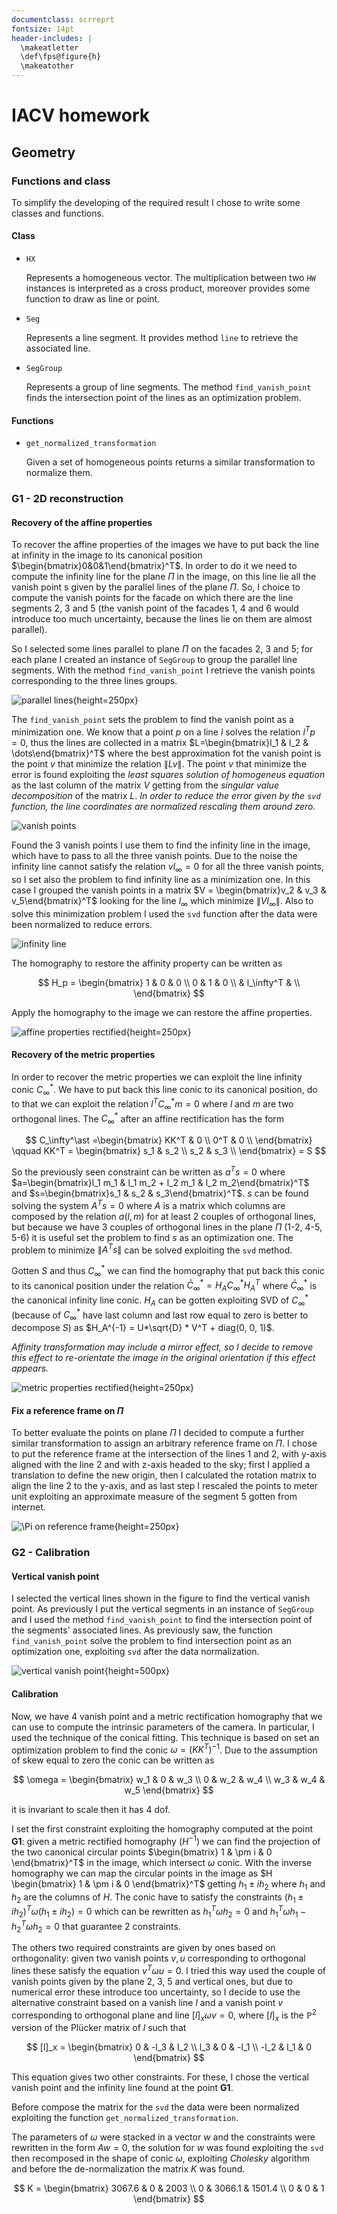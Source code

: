 ```yaml
---
documentclass: scrreprt
fontsize: 14pt
header-includes: |
  \makeatletter
  \def\fps@figure{h}
  \makeatother
---
```

# IACV homework

## Geometry

### Functions and class

To simplify the developing of the required result I chose to write some classes and functions.

#### Class

- `HX`
  
    Represents a homogeneous vector. The multiplication between two `HW` instances is interpreted as a cross product, moreover provides some function to draw as line or point.

- `Seg`
  
    Represents a line segment. It provides method `line` to retrieve the associated line.
  
- `SegGroup`

    Represents a group of line segments. The method `find_vanish_point` finds the intersection point of the lines as an optimization problem.

#### Functions

- `get_normalized_transformation`
    
    Given a set of homogeneous points returns a similar transformation to normalize them. 

### G1 - 2D reconstruction

#### Recovery of the affine properties

To recover the affine properties of the images we have to put back the line at infinity in the image to its canonical position $\begin{bmatrix}0&0&1\end{bmatrix}^T$.
In order to do it we need to compute the infinity line for the plane $\Pi$ in the image, on this line lie all the vanish point s given by the parallel lines of the plane $\Pi$. So, I choice to compute the vanish points for the facade on which there are the line segments 2, 3 and 5 (the vanish point of the facades 1, 4 and 6  would introduce too much uncertainty, because the lines lie on them are almost parallel).

So I selected some lines parallel to plane $\Pi$ on the facades 2, 3 and 5; for each plane I created an instance of `SegGroup` to group the parallel line segments. With the method `find_vanish_point` I retrieve the vanish points corresponding to the three lines groups.

![parallel lines](./output/parallel_lines.png){height=250px}

The `find_vanish_point` sets the problem to find the vanish point as a minimization one. We know that a point $p$ on a line $l$ solves the relation $l^Tp=0$, thus the lines are collected in a matrix $L=\begin{bmatrix}l_1 & l_2 & \dots\end{bmatrix}^T$ where the best approximation fot the vanish point is the point $v$ that minimize the relation $\lVert Lv \rVert$.
The point $v$ that minimize the error is found exploiting the *least squares solution of homogeneus equation*  as the last column of the matrix $V$ getting from the *singular value decomposition* of the matrix $L$.
*In order to reduce the error given by the `svd` function, the line coordinates are normalized rescaling them around zero.*

![vanish points](./output/vanish_points.png) 

Found the 3 vanish points I use them to find the infinity line in the image, which have to pass to all the three vanish points. Due to the noise the infinity line cannot satisfy the relation $v l_\infty = 0$ for all the three vanish points, so I set also the problem to find infinity line as a minimization one. In this case I grouped the vanish points in a matrix $V = \begin{bmatrix}v_2 & v_3 & v_5\end{bmatrix}^T$ looking for the line $l_\infty$ which minimize $\lVert V l_\infty \rVert$.
Also to solve this minimization problem I used the `svd` function after the data were been normalized to reduce errors.

![infinity line](./output/infinity_line.png)

The homography to restore the affinity property can be written as

$$
H_p = \begin{bmatrix}
        1 & 0 & 0 \\
        0 & 1 & 0 \\
          & l_\infty^T &   \\
\end{bmatrix}
$$

Apply the homography to the image we can restore the affine properties. 

![affine properties rectified](./output/affine_rectification.png){height=250px}

#### Recovery of the metric properties

In order to recover the metric properties we can exploit the line infinity conic $C_\infty^\ast$.
We have to put back this line conic to its canonical position, do to that we can exploit the relation $l^T C_\infty^\ast m = 0$ where $l$ and $m$ are two orthogonal lines.
The $C_\infty^\ast$ after an affine rectification has the  form

$$
C_\infty^\ast =\begin{bmatrix}
    KK^T & 0  \\
    0^T & 0 \\
\end{bmatrix} \qquad
KK^T = \begin{bmatrix}
s_1 & s_2  \\
s_2 & s_3 \\
\end{bmatrix} = S
$$

So the previously seen constraint can be written as $a^T s = 0$ where $a=\begin{bmatrix}l_1 m_1 & l_1 m_2 + l_2 m_1 & l_2 m_2\end{bmatrix}^T$ and $s=\begin{bmatrix}s_1 & s_2 & s_3\end{bmatrix}^T$.
$s$ can be found solving the system $A^T s = 0$ where $A$ is a matrix which columns are composed by the relation $a(l,m)$ for at least 2 couples of orthogonal lines, but because we have 3 couples of orthogonal lines in the plane $\Pi$ (1-2, 4-5, 5-6) it is useful set the problem to find $s$ as an optimization one. The problem to minimize $\lVert A^Ts \rVert$ can be solved exploiting the `svd` method.

Gotten $S$ and thus $C_\infty^\ast$ we can find the homography that put back this conic to its canonical position under the relation $\bar C_\infty^\ast = H_A C_\infty^\ast H_A^T$ where $\bar C_\infty^\ast$ is the canonical infinity line conic.
$H_A$ can be gotten exploiting SVD of $C_\infty^\ast$ (because of $C_\infty^\ast$ have last column and last row equal to zero is better to decompose $S$) as $H_A^{-1} = U*\sqrt{D} * V^T + diag(0, 0, 1)$.

*Affinity transformation may include a mirror effect, so I decide to remove this effect to re-orientate the image in the original orientation if this effect appears.*

![metric properties rectified](./output/metric_rectification.png){height=250px}

#### Fix a reference frame on $\Pi$

To better evaluate the points on plane $\Pi$ I decided to compute a further similar transformation to assign an arbitrary reference frame on $\Pi$.
I chose to put the reference frame at the intersection of the lines 1 and 2, with y-axis aligned with the line 2 and with z-axis headed to the sky;
first I applied a translation to define the new origin, then I calculated the rotation matrix to align the line $2$ to the y-axis, and as last step I rescaled the points to meter unit exploiting an approximate measure of the segment $5$ gotten from internet. 

![$\Pi$ on reference frame](./output/pi_reference_frame.svg){height=250px}

### G2 - Calibration

#### Vertical vanish point

I selected the vertical lines shown in the figure to find the vertical vanish point. As previously I put the vertical segments in an instance of `SegGroup` and I used the method `find_vanish_point` to find the intersection point of the segments' associated lines. As previously saw, the function `find_vanish_point` solve the problem to find intersection point as an optimization one, exploiting `svd` after the data normalization.

![vertical vanish point](./output/vertical_vanish.png){height=500px}

#### Calibration

Now, we have 4 vanish point and a metric rectification homography that we can use to compute the intrinsic parameters of the camera.
In particular, I used the technique of the conical fitting. This technique is based on set an optimization problem to find the conic $\omega = (KK^T)^{-1}$. Due to the assumption of skew equal to zero the conic can be written as

$$
\omega = \begin{bmatrix}
    w_1 & 0 & w_3 \\
    0 & w_2 & w_4 \\
    w_3 & w_4 & w_5
\end{bmatrix}
$$

it is invariant to scale then it has 4 dof. 

I set the first constraint exploiting the homography computed at the point **G1**: given a metric rectified homography ($H^{-1}$) we can find the projection of the two canonical circular points $\begin{bmatrix} 1 & \pm i & 0 \end{bmatrix}^T$ in the image, which intersect $\omega$ conic. With the inverse homography we can map the circular points in the image as $H \begin{bmatrix} 1 & \pm i & 0 \end{bmatrix}^T$ getting $h_1 \pm i h_2$ where $h_1$ and $h_2$ are the columns of $H$.
The conic have to satisfy the constraints $(h_1 \pm i h_2)^T \omega (h_1 \pm i h_2) = 0$ which can be rewritten as $h_1^T \omega h_2 = 0$ and $h_1^T \omega h_1 - h_2^T \omega h_2 = 0$ that guarantee 2 constraints.

The others two required constraints are given by ones based on orthogonality: given two vanish points $v, u$ corresponding to orthogonal lines these satisfy the equation $v^T \omega u = 0$. I tried this way used the couple of vanish points given by the plane 2, 3, 5 and vertical ones, but due to numerical error these introduce too uncertainty, so I decide to use the alternative constraint based on a vanish line $l$ and a vanish point $v$ corresponding to orthogonal plane and line $[l]_x \omega v = 0$, where $[l]_x$ is the $\mathbb{P}^2$ version of the Plücker matrix of $l$ such that

$$
[l]_x = \begin{bmatrix}
    0 & -l_3 & l_2 \\
    l_3 & 0 & -l_1 \\
    -l_2 & l_1 & 0
\end{bmatrix}
$$

This equation gives two other constraints.
For these, I chose the vertical vanish point and the infinity line found at the point **G1**.

Before compose the matrix for the `svd` the data were been normalized exploiting the function `get_normalized_transformation`.

The parameters of $\omega$ were stacked in a vector $w$ and the constraints were rewritten in the form $A w = 0$, the solution for $w$ was found exploiting the `svd` then recomposed in the shape of conic $\omega$, exploiting *Cholesky* algorithm and before the de-normalization the matrix $K$ was found.

$$
K = \begin{bmatrix}
       3067.6 &           0 &        2003 \\
            0 &      3066.1 &      1501.4 \\
            0 &           0 &           1
\end{bmatrix}
$$

